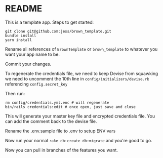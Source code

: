 # README

This is a template app. Steps to get started:

    git clone git@github.com:jess/brown_template.git
    bundle install
    yarn install

Rename all references of `BrownTemplate` or `brown_template` to whatever
you want your app name to be.

Commit your changes.

To regenerate the credentials file, we need to keep Devise from
squawking we need to uncomment the 10th line in
`config/initializers/devise.rb` referencing `config.secret_key`

Then run:

    rm config/credentials.yml.enc # will regenerate
    bin/rails credentials:edit # once open, just save and close


This will generate your master key file and encrypted credentials
file. You can add the comment back to the devise file.

Rename the .env.sample file to .env to setup ENV vars

Now run your normal `rake db:create db:migrate` and you're good to go.

Now you can pull in branches of the features you want.
